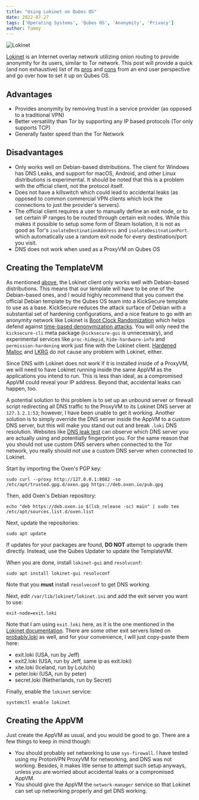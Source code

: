 ```yaml
---
title: "Using Lokinet on Qubes OS"
date: 2022-07-27
tags: ['Operating Systems', 'Qubes OS', 'Anonymity', 'Privacy']
author: Tommy
---
```


![Lokinet](/images/lokinet.png)

[Lokinet](https://lokinet.org) is an Internet overlay network utilizing onion routing to provide anonymity for its users, similar to Tor network. This post will provide a quick (and non exhaustive) list of its [pros](#advantages) and [cons](#disadvantages) from an end user perspective and go over how to set it up on Qubes OS.

## Advantages

- Provides anonymity by removing trust in a service provider (as opposed to a traditional VPN)
- Better versatility than Tor by supporting any IP based protocols (Tor only supports TCP)
- Generally faster speed than the Tor Network

## Disadvantages

- Only works well on Debian-based distributions. The client for Windows has DNS Leaks, and support for macOS, Android, and other Linux distributions is experimental. It should be noted that this is a problem with the official client, not the protocol itself.
- Does not have a killswitch which could lead to accidental leaks (as opposed to common commercial VPN clients which lock the connections to just the provider's servers).
- The official client requires a user to manually define an exit node, or to set certain IP ranges to be routed through certain exit nodes. While this makes it possible to setup some form of Steam Isolation, it is not as good as Tor's `isolateDestinationAddress` and `isolateDesitnationPort`. which automatically use a random exit node for every destination/port you visit.
- DNS does not work when used as a ProxyVM on Qubes OS

## Creating the TemplateVM

As mentioned [above](#disadvantages), the Lokinet client only works well with Debian-based distributions. This means that our template will have to be one of the Debian-based ones, and I would highly recommend that you convert the official Debian template by the Qubes OS team into a KickSecure template to use as a base. KickSecure reduces the attack surface of Debian with a substantial set of hardening configurations, and a nice feature to go with an anonymity network like Lokinet is [Boot Clock Randomization](https://www.kicksecure.com/wiki/Boot_Clock_Randomization) which helps defend against [time-based denonymization attacks](https://www.whonix.org/wiki/Time_Attacks). You will only need the `kicksecure-cli` meta package (`kicksecure-gui` is unnecessary), and experimental services like `proc-hidepid`, `hide-hardware-info` and `permission-hardening` work just fine with the Lokinet client. [Hardened Malloc](https://www.kicksecure.com/wiki/Hardened_Malloc) and [LKRG](https://www.kicksecure.com/wiki/Linux_Kernel_Runtime_Guard_LKRG) do not cause any problem with Lokinet, either.

Since DNS with Lokinet does not work if it is installed inside of a ProxyVM, we will need to have Lokinet running inside the same AppVM as the applications you intend to run. This is less than ideal, as a compromised AppVM could reveal your IP address. Beyond that, accidental leaks can happen, too.

A potential solution to this problem is to set up an unbound server or firewall script redirecting all DNS traffic to the ProxyVM to its Lokinet DNS server at `127.3.2.1:53`; however, I have been unable to get it working. Another solution is to simply override the DNS server inside the AppVM to a custom DNS server, but this will make you stand out out and break `.loki` DNS resolution. Websites like [DNS leak test](https://dnsleaktest.com) can observe which DNS server you are actually using and potentially fingerprint you. For the same reason that you should not use custom DNS servers when connected to the Tor network, you really should not use a custom DNS server when connected to Lokinet.

Start by importing the Oxen's PGP key:

`sudo curl --proxy http://127.0.0.1:8082 -so /etc/apt/trusted.gpg.d/oxen.gpg https://deb.oxen.io/pub.gpg`

Then, add Oxen's Debian repository:

`echo "deb https://deb.oxen.io $(lsb_release -sc) main" | sudo tee /etc/apt/sources.list.d/oxen.list`

Next, update the repositories:

`sudo apt update`

If updates for your packages are found, **DO NOT** attempt to upgrade them directly. Instead, use the Qubes Updater to update the TemplateVM.

When you are done, install `lokinet-gui` and `resolvconf`:

`sudo apt install lokinet-gui resolvconf`

Note that you **must** install `resolveconf` to get DNS working.

Next, edit `/var/lib/lokinet/lokinet.ini` and add the exit server you want to use:

`exit-node=exit.loki`

Note that I am using `exit.loki` here, as it is the one mentioned in the [Lokinet documentation](https://docs.oxen.io/products-built-on-oxen/lokinet/exit-nodes).
There are some other exit servers listed on [probably.loki](http://probably.loki/wiki/index.php?title=Exit_Nodes) as well, and for your convenience, I will just copy-paste them here:

- exit.loki (USA, run by Jeff)
- exit2.loki (USA, run by Jeff, same ip as exit.loki)
- xite.loki (Iceland, run by Loutchi)
- peter.loki (USA, run by peter)
- secret.loki (Netherlands, run by Secret)

Finally, enable the `lokinet` service:

`systemctl enable lokinet`

## Creating the AppVM

Just create the AppVM as usual, and you would be good to go. There are a few things to keep in mind though:
- You should probably set networking to use `sys-firewall`. I have tested using my ProtonVPN ProxyVM for networking, and DNS was not working. Besides, it makes litle sense to attempt such setup anyways, unless you are worried about accidental leaks or a compromised AppVM.
- You should give the AppVM the `network-manager` service so that Lokinet can set up networking properly and get DNS working.
